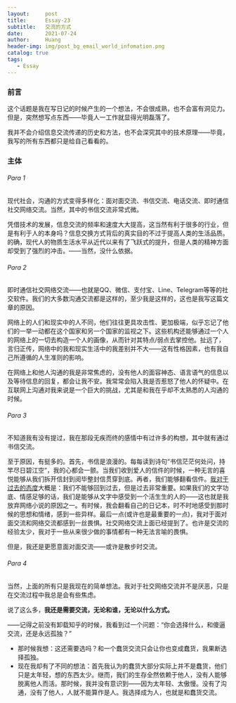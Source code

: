 ```yaml
---
layout:     post
title:      Essay-23
subtitle:   交流的方式
date:       2021-07-24
author:     Huang
header-img: img/post_bg_email_world_infomation.png
catalog: true
tags:
   - Essay
---
```


### 前言

这个话题是我在写日记的时候产生的一个想法，不会很成熟，也不会富有洞见力。但是，突然想写点东西——毕竟人一工作就显得光明磊落了。

我并不会介绍信息交流传递的历史和方法，也不会深究其中的技术原理——毕竟，我写的所有东西都只是给自己看看的。

### 主体

###### Para 1

现代社会，沟通的方式变得多样化：面对面交流、书信交流、电话交流、即时通信社交网络交流。当然，其中的书信交流非常式微。

凭借技术的发展，信息交流的频率和速度大大提高，这当然有利于很多的行业，但是有利于人的本身吗？信息交换方式背后的真实目的不过于提高人类的生活品质。的确，现代人的物质生活水平从近代以来有了飞跃式的提升，但是人类的精神方面却受到了强烈的冲击。——当然，没什么依据。

###### Para 2

即时通信社交网络交流——也就是QQ、微信、支付宝、Line、Telegram等等的社交软件。我们的大多数沟通交流都是这样的，至少我是这样的，这也是我写这篇文章的原因。

网络上的人们和现实中的人不同，他们往往更具攻击性、更加极端，似乎忘记了他们的一举一动都在这个国家和另一个国家的监视之下。这些机构还能够通过一个人的网络上的一切去构造一个人的画像，从而针对其特点/弱点去掌控他。扯远了，言归正传，网络中的我和现实生活中的我差别并不大——这有性格因素，也有我自己所遵循的人生准则的影响。

在网络上和他人沟通的我是非常焦虑的，没有他人的面容神态、语言语气的信息以及等待信息的回复，都会让我不安。我常常会陷入我是否惹怒了他人的怀疑中。在互联网上沟通对我来说是一个巨大的挑战，尤其是和我在乎却不太熟悉的人沟通的时候。

###### Para 3

不知道我有没有提过，我在那段无疾而终的感情中有过许多的构想，其中就有通过书信交流。

至于原因，有挺多的。首先，书信是浪漫的。每每读到诗句“书信茫茫何处问，持竿尽日碧江空”，我的心都会一颤。当我们收到爱人的信件的时候，一种无言的喜悦能够从我们拆开信封到阅毕整封信贯穿到底。再者，我们能够翻看信件。[我对于过去的态度](https://huang-feiyu.github.io/2021/06/22/Essay-13/)大概是：我们不能够回到过去，但是过去非常重要。如果我们的文字功底、情感足够的话，我们是能够从文字中感受到一个活生生的人的——这也就是我放弃网络小说的原因之一。有时候，我会翻看自己的日记本，时不时地感受到那时候的思想和情绪，感到一些异样。最后一点(或许也是最重要的一点)，我对于面对面交流和网络交流都感到一丝畏惧。社交网络交流上面已经提到了。也许是交流的经验太少，我对于一些从来很少做的事情都有一种无法言喻的畏惧。

但是，我还是更愿意面对面交流——或许是散步时交流。

###### Para 4

当然，上面的所有只是我现在的简单想法。我对于社交网络交流并不是厌恶，只是在交流过程中我总是会有些焦虑。

说了这么多，**我还是需要交流，无论和谁，无论以什么方式。**

——记得之前没有卸载知乎的时候，我看到过一个问题：“你会选择什么，和傻逼交流，还是永远孤独？”

* 那时候我想：这还需要选吗？和一个蠢货交流只会让你也变成蠢货，我果断选择孤独。
* 现在我却有了不同的想法：首先我认为的蠢货大部分实际上并不是蠢货，他们只是太年轻，想的东西太少。继而，我们的生存全然依赖于他人，没有人能够脱离他人而活。那时候，我并没有意识到——因为太年轻、太傲慢。没有了沟通，没有了他人，人就不能算作是人。我选择成为人，也就是和蠢货交流。

